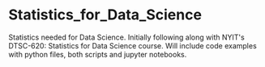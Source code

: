 # Statistics_for_Data_Science
 Statistics needed for Data Science. Initially following along with NYIT's DTSC-620: Statistics for Data Science course. Will include code examples with python files, both scripts and jupyter notebooks.
